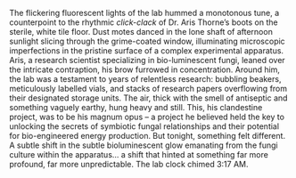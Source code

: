 The flickering fluorescent lights of the lab hummed a monotonous tune, a counterpoint to the rhythmic *click-clack* of Dr. Aris Thorne’s boots on the sterile, white tile floor.  Dust motes danced in the lone shaft of afternoon sunlight slicing through the grime-coated window, illuminating microscopic imperfections in the pristine surface of a complex experimental apparatus.  Aris, a research scientist specializing in bio-luminescent fungi, leaned over the intricate contraption, his brow furrowed in concentration.  Around him, the lab was a testament to years of relentless research: bubbling beakers, meticulously labelled vials, and stacks of research papers overflowing from their designated storage units.  The air, thick with the smell of antiseptic and something vaguely earthy, hung heavy and still.  This, his clandestine project, was to be his magnum opus – a project he believed held the key to unlocking the secrets of symbiotic fungal relationships and their potential for bio-engineered energy production.  But tonight, something felt different.  A subtle shift in the subtle bioluminescent glow emanating from the fungi culture within the apparatus… a shift that hinted at something far more profound, far more unpredictable.  The lab clock chimed 3:17 AM.
